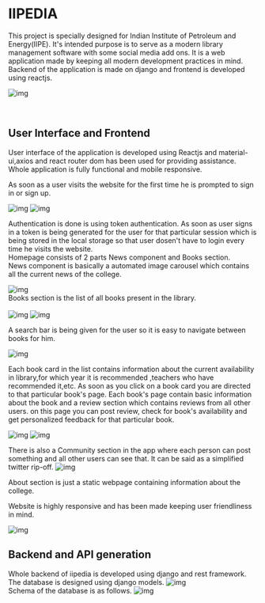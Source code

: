 # IIPEDIA
This project is specially designed for Indian Institute of Petroleum and Energy(IIPE). It's intended purpose is to serve as a modern library management software with some social media add ons. It is a web application made by keeping all modern development practices in mind. Backend of the application is made on django and frontend is developed using reactjs.

![img](https://github.com/crypticleopard/IIPEDIA/blob/master/assets/First.png)

<br/>

## User Interface and Frontend
User interface of the application is developed using Reactjs and material-ui,axios and react router dom has been used for providing assistance. Whole application is fully functional and mobile responsive.
<br/>

As soon as a user visits the website for the first time he is prompted to sign in or sign up.
<br/>

![img](https://github.com/crypticleopard/IIPEDIA/blob/master/assets/Loginpg.png)
![img](https://github.com/crypticleopard/IIPEDIA/blob/master/assets/Registerpg.png)
<br/>

Authentication is done is using token authentication. As soon as user signs in a token is being generated for the user for that particular session which is being stored in the local storage so that user dosen't have to login every time he visits the website.<br/>
Homepage consists of 2 parts News component and Books section.<br/>
News component is basically a automated image carousel which contains all the current news of the college.
<br/>

![img](https://github.com/crypticleopard/IIPEDIA/blob/master/assets/Newscomp.png)<br/>
Books section is the list of all books present in the library.<br/><br/>
![img](https://github.com/crypticleopard/IIPEDIA/blob/master/assets/Firstb1.png)
![img](https://github.com/crypticleopard/IIPEDIA/blob/master/assets/Firstb2.png)
<br/>

A search bar is being given for the user so it is easy to navigate between books for him.
<br/>

![img](https://github.com/crypticleopard/IIPEDIA/blob/master/assets/searchpg.png)
<br/>

Each book card in the list contains information about the current availability in library,for which year it is recommended ,teachers who have recommended it,etc. 
As soon as you click on a book card you are directed to that particular book's page. Each book's page contain basic information about the book and a review section which contains reviews from all other users. on this page you can post review, check for book's availability and get personalized feedback for that particular book.
<br/>

![img](https://github.com/crypticleopard/IIPEDIA/blob/master/assets/bookpg1.png)
![img](https://github.com/crypticleopard/IIPEDIA/blob/master/assets/bookpg2.png)
<br/>

There is also a Community section in the app where each person can post something and all other users can see that. It can be said as a simplified twitter rip-off.
![img](https://github.com/crypticleopard/IIPEDIA/blob/master/assets/Communitypg.png)
<br/>

About section is just a static webpage containing information about the college.<br/>

Website is highly responsive and has been made keeping user friendliness in mind.<br/>

![img](https://github.com/crypticleopard/IIPEDIA/blob/master/assets/Responsive.png)

## Backend and API generation
Whole backend of iipedia is developed using django and rest framework.<br/>
The database is designed using django models.
![img](https://github.com/crypticleopard/IIPEDIA/blob/master/assets/djangoadmin.png)<br/>
Schema of the database is as follows.
![img](https://github.com/crypticleopard/IIPEDIA/blob/master/assets/databasemap.png)<br/>